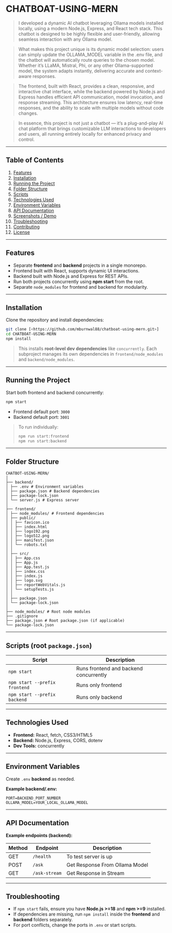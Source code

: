 # CHATBOAT-USING-MERN

> I developed a dynamic AI chatbot leveraging Ollama models installed locally, using a modern Node.js, Express, and React tech stack. This chatbot is designed to be highly flexible and user-friendly, allowing seamless interaction with any Ollama model.

> What makes this project unique is its dynamic model selection: users can simply update the OLLAMA_MODEL variable in the .env file, and the chatbot will automatically route queries to the chosen model. Whether it’s LLaMA, Mistral, Phi, or any other Ollama-supported model, the system adapts instantly, delivering accurate and context-aware responses.

> The frontend, built with React, provides a clean, responsive, and interactive chat interface, while the backend powered by Node.js and Express handles efficient API communication, model invocation, and response streaming. This architecture ensures low latency, real-time responses, and the ability to scale with multiple models without code changes.

> In essence, this project is not just a chatbot — it’s a plug-and-play AI chat platform that brings customizable LLM interactions to developers and users, all running entirely locally for enhanced privacy and control.

---

## Table of Contents

1. [Features](#features)
2. [Installation](#installation)
3. [Running the Project](#running-the-project)
4. [Folder Structure](#folder-structure)
5. [Scripts](#scripts)
6. [Technologies Used](#technologies-used)
7. [Environment Variables](#environment-variables)
8. [API Documentation](#api-documentation)
9. [Screenshots / Demo](#screenshots--demo)
10. [Troubleshooting](#troubleshooting)
11. [Contributing](#contributing)
12. [License](#license)

---

## Features

* Separate **frontend** and **backend** projects in a single monorepo.
* Frontend built with React, supports dynamic UI interactions.
* Backend built with Node.js and Express for REST APIs.
* Run both projects concurrently using **npm start** from the root.
* Separate `node_modules` for frontend and backend for modularity.

---

## Installation

Clone the repository and install dependencies:

```bash
git clone [<https://github.com/mburnwal88/chatboat-using-mern.git>]
cd CHATBOAT-USING-MERN
npm install
```

> This installs **root-level dev dependencies** like `concurrently`.
> Each subproject manages its own dependencies in `frontend/node_modules` and `backend/node_modules`.

---

## Running the Project

Start both frontend and backend concurrently:

```bash
npm start
```

* Frontend default port: `3000`
* Backend default port: `3001`

> To run individually:
>
> ```bash
> npm run start:frontend
> npm run start:backend
> ```

---

## Folder Structure

```
CHATBOT-USING-MERN/
│
├── backend/
│ ├── .env # Environment variables
│ ├── package.json # Backend dependencies
│ ├── package-lock.json
│ └── server.js # Express server
│
├── frontend/
│ ├── node_modules/ # Frontend dependencies
│ ├── public/
│ │ ├── favicon.ico
│ │ ├── index.html
│ │ ├── logo192.png
│ │ ├── logo512.png
│ │ ├── manifest.json
│ │ └── robots.txt
│ │
│ ├── src/
│ │ ├── App.css
│ │ ├── App.js
│ │ ├── App.test.js
│ │ ├── index.css
│ │ ├── index.js
│ │ ├── logo.svg
│ │ ├── reportWebVitals.js
│ │ └── setupTests.js
│ │
│ ├── package.json
│ └── package-lock.json
│
├── node_modules/ # Root node modules
├── .gitignore
├── package.json # Root package.json (if applicable)
└── package-lock.json
```

---

## Scripts (root `package.json`)

| Script                        | Description                            |
| ----------------------------- | -------------------------------------- |
| `npm start`                   | Runs frontend and backend concurrently |
| `npm start --prefix frontend` | Runs only frontend                     |
| `npm start --prefix backend`  | Runs only backend                      |

---

## Technologies Used

* **Frontend:** React, fetch, CSS3/HTML5
* **Backend:** Node.js, Express, CORS, dotenv
* **Dev Tools:** concurrently

---

## Environment Variables

Create `.env` **backend** as needed.

**Example backend/.env:**

```
PORT=BACKEND_PORT_NUMBER
OLLAMA_MODEL=YOUR_LOCAL_OLLAMA_MODEL
```

---

## API Documentation

**Example endpoints (backend):**

| Method | Endpoint         | Description                    |
| ------ | ---------------- | -------------------------------|
| GET    | `/health`        | To test server is up           |
| POST   | `/ask`           | Get Response From Ollama Model |
| GET    | `/ask-stream`    | Get Response in Stream         |



---

## Troubleshooting

* If `npm start` fails, ensure you have **Node.js >=18** and **npm >=9** installed.
* If dependencies are missing, run `npm install` inside the **frontend** and **backend** folders separately.
* For port conflicts, change the ports in `.env` or start scripts.





